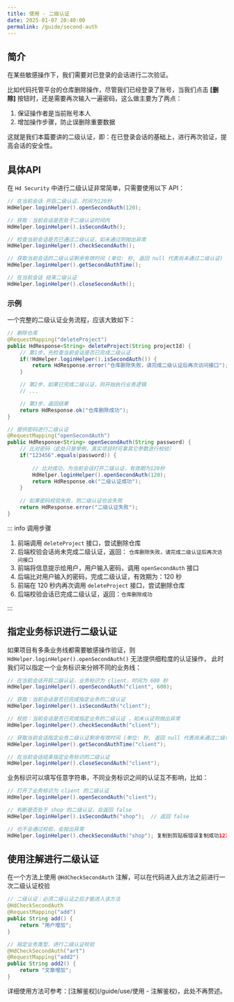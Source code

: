 ```yaml
---
title: 使用 - 二级认证
date: 2025-01-07 20:40:00
permalink: /guide/second-auth
---
```


## 简介

在某些敏感操作下，我们需要对已登录的会话进行二次验证。

比如代码托管平台的仓库删除操作，尽管我们已经登录了账号，当我们点击 **[删除]** 按钮时，还是需要再次输入一遍密码，这么做主要为了两点：

1. 保证操作者是当前账号本人
2. 增加操作步骤，防止误删除重要数据

这就是我们本篇要讲的二级认证，即：在已登录会话的基础上，进行再次验证，提高会话的安全性。

## 具体API

在 `Hd Security` 中进行二级认证非常简单，只需要使用以下 API：

```java
// 在当前会话 开启二级认证，时间为120秒
HdHelper.loginHelper().openSecondAuth(120); 

// 获取：当前会话是否处于二级认证时间内
HdHelper.loginHelper().isSecondAuth(); 

// 检查当前会话是否已通过二级认证，如未通过则抛出异常
HdHelper.loginHelper().checkSecondAuth(); 

// 获取当前会话的二级认证剩余有效时间 (单位: 秒, 返回 null 代表尚未通过二级认证)
HdHelper.loginHelper().getSecondAuthTime(); 

// 在当前会话 结束二级认证
HdHelper.loginHelper().closeSecondAuth();
```

### 示例

一个完整的二级认证业务流程，应该大致如下：

```java
// 删除仓库
@RequestMapping("deleteProject")
public HdResponse<String> deleteProject(String projectId) {
    // 第1步，先检查当前会话是否已完成二级认证 
    if(!HdHelper.loginHelper().isSecondAuth()) {
        return HdResponse.error("仓库删除失败，请完成二级认证后再次访问接口");
    }

    // 第2步，如果已完成二级认证，则开始执行业务逻辑
    // ... 

    // 第3步，返回结果 
    return HdResponse.ok("仓库删除成功"); 
}

// 提供密码进行二级认证 
@RequestMapping("openSecondAuth")
public HdResponse<String> openSecondAuth(String password) {
    // 比对密码（此处只是举例，真实项目时可拿其它参数进行校验）
    if("123456".equals(password)) {
        
        // 比对成功，为当前会话打开二级认证，有效期为120秒 
        HdHelper.loginHelper().openSecondAuth(120);
        return HdResponse.ok("二级认证成功");
    }
    
    // 如果密码校验失败，则二级认证也会失败
    return HdResponse.error("二级认证失败"); 
}
```

::: info 调用步骤

1. 前端调用 `deleteProject` 接口，尝试删除仓库
2. 后端校验会话尚未完成二级认证，返回： `仓库删除失败，请完成二级认证后再次访问接口`
3. 前端将信息提示给用户，用户输入密码，调用 `openSecondAuth` 接口
4. 后端比对用户输入的密码，完成二级认证，有效期为：120 秒
5. 前端在 120 秒内再次调用 `deleteProject` 接口，尝试删除仓库
6. 后端校验会话已完成二级认证，返回：`仓库删除成功`

:::

## 指定业务标识进行二级认证

如果项目有多条业务线都需要敏感操作验证，则 `HdHelper.loginHelper().openSecondAuth()` 无法提供细粒度的认证操作， 此时我们可以指定一个业务标识来分辨不同的业务线：

```java
// 在当前会话开启二级认证，业务标识为 client，时间为 600 秒
HdHelper.loginHelper().openSecondAuth("client", 600); 

// 获取：当前会话是否已完成指定业务的二级认证 
HdHelper.loginHelper().isSecondAuth("client"); 

// 校验：当前会话是否已完成指定业务的二级认证 ，如未认证则抛出异常
HdHelper.loginHelper().checkSecondAuth("client"); 

// 获取当前会话指定业务二级认证剩余有效时间 (单位: 秒, 返回 null 代表尚未通过二级认证)
HdHelper.loginHelper().getSecondAuthTime("client"); 

// 在当前会话结束指定业务标识的二级认证
HdHelper.loginHelper().closeSecondAuth("client");
```

业务标识可以填写任意字符串，不同业务标识之间的认证互不影响，比如：

```java
// 打开了业务标识为 client 的二级认证 
HdHelper.loginHelper().openSecondAuth("client"); 

// 判断是否处于 shop 的二级认证，会返回 false 
HdHelper.loginHelper().isSecondAuth("shop");  // 返回 false 

// 也不会通过校验，会抛出异常 
HdHelper.loginHelper().checkSecondAuth("shop"); 复制到剪贴板错误复制成功12345678
```

## 使用注解进行二级认证

在一个方法上使用 `@HdCheckSecondAuth` 注解，可以在代码进入此方法之前进行一次二级认证校验

```java
// 二级认证：必须二级认证之后才能进入该方法 
@HdCheckSecondAuth      
@RequestMapping("add")
public String add() {
    return "用户增加";
}

// 指定业务类型，进行二级认证校验
@HdCheckSecondAuth("art")
@RequestMapping("add2")
public String add2() {
    return "文章增加";
}
```

详细使用方法可参考：[注解鉴权](/guide/use/使用 - 注解鉴权)，此处不再赘述。

